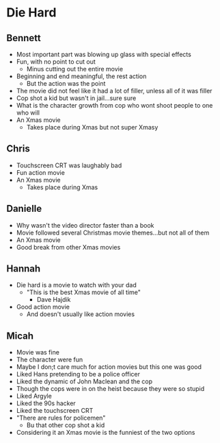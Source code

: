 # Die Hard

## Bennett

- Most important part was blowing up glass with special effects
- Fun, with no point to cut out
  - Minus cutting out the entire movie
- Beginning and end meaningful, the rest action
  - But the action was the point
- The movie did not feel like it had a lot of filler, unless all of it was
  filler
- Cop shot a kid but wasn't in jail...sure sure
- What is the character growth from cop who wont shoot people to one who will
- An Xmas movie
  - Takes place during Xmas but not super Xmasy


## Chris

- Touchscreen CRT was laughably bad
- Fun action movie
- An Xmas movie
  - Takes place during Xmas

## Danielle

- Why wasn't the video director faster than a book
- Movie followed several Christmas movie themes...but not all of them
- An Xmas movie
- Good break from other Xmas movies

## Hannah

- Die hard is a movie to watch with your dad
  - "This is the best Xmas movie of all time"
    - Dave Hajdik
- Good action movie
  - And doesn't usually like action movies

## Micah

- Movie was fine
- The character were fun
- Maybe I don;t care much for action movies but this one was good
- Liked Hans pretending to be a police officer
- Liked the dynamic of John Maclean and the cop
- Though the cops were in on the heist because they were so stupid
- Liked Argyle
- Liked the 90s hacker
- Liked the touchscreen CRT
- "There are rules for policemen"
  - Bu that other cop shot a kid
- Considering it an Xmas movie is the funniest of the two options
